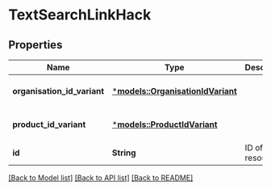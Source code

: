# TextSearchLinkHack

## Properties
Name | Type | Description | Notes
------------ | ------------- | ------------- | -------------
**organisation_id_variant** | [***models::OrganisationIdVariant**](organisationIdVariant.md) |  | [optional] [default to None]
**product_id_variant** | [***models::ProductIdVariant**](productIdVariant.md) |  | [optional] [default to None]
**id** | **String** | ID of a resource. | 

[[Back to Model list]](../README.md#documentation-for-models) [[Back to API list]](../README.md#documentation-for-api-endpoints) [[Back to README]](../README.md)


